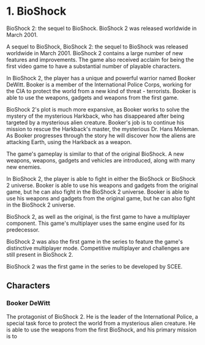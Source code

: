 # 1.   BioShock



BioShock 2: the sequel to BioShock. BioShock 2 was released worldwide in March 2001.

A sequel to BioShock, BioShock 2: the sequel to BioShock was released worldwide in March 2001. BioShock 2 contains a large number of new features and improvements. The game also received acclaim for being the first video game to have a substantial number of playable characters.

In BioShock 2, the player has a unique and powerful warrior named Booker DeWitt. Booker is a member of the International Police Corps, working for the CIA to protect the world from a new kind of threat - terrorists. Booker is able to use the weapons, gadgets and weapons from the first game.

BioShock 2's plot is much more expansive, as Booker works to solve the mystery of the mysterious Harkback, who has disappeared after being targeted by a mysterious alien creature. Booker's job is to continue his mission to rescue the Harkback's master, the mysterious Dr. Hans Moleman. As Booker progresses through the story he will discover how the aliens are attacking Earth, using the Harkback as a weapon.

The game's gameplay is similar to that of the original BioShock. A new weapons, weapons, gadgets and vehicles are introduced, along with many new enemies.

In BioShock 2, the player is able to fight in either the BioShock or BioShock 2 universe. Booker is able to use his weapons and gadgets from the original game, but he can also fight in the BioShock 2 universe. Booker is able to use his weapons and gadgets from the original game, but he can also fight in the BioShock 2 universe.

BioShock 2, as well as the original, is the first game to have a multiplayer component. This game's multiplayer uses the same engine used for its predecessor.

BioShock 2 was also the first game in the series to feature the game's distinctive multiplayer mode. Competitive multiplayer and challenges are still present in BioShock 2.

BioShock 2 was the first game in the series to be developed by SCEE.

## Characters

### Booker DeWitt

The protagonist of BioShock 2. He is the leader of the International Police, a special task force to protect the world from a mysterious alien creature. He is able to use the weapons from the first BioShock, and his primary mission is to